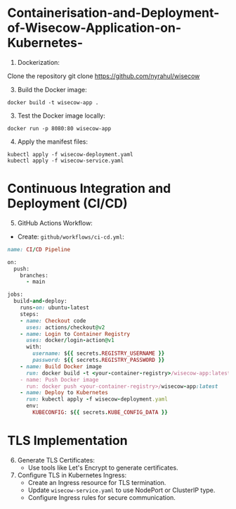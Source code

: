 # Containerisation-and-Deployment-of-Wisecow-Application-on-Kubernetes-

1. Dockerization:
   
Clone the repository git clone https://github.com/nyrahul/wisecow

3. Build the Docker image:

````
docker build -t wisecow-app .
````

3. Test the Docker image locally:
````
docker run -p 8080:80 wisecow-app
````
4. Apply the manifest files:
````
kubectl apply -f wisecow-deployment.yaml
kubectl apply -f wisecow-service.yaml
````

# Continuous Integration and Deployment (CI/CD)
5. GitHub Actions Workflow:
- Create: `github/workflows/ci-cd.yml`:

```ruby
name: CI/CD Pipeline

on:
  push:
    branches:
      - main

jobs:
  build-and-deploy:
    runs-on: ubuntu-latest
    steps:
    - name: Checkout code
      uses: actions/checkout@v2
    - name: Login to Container Registry
      uses: docker/login-action@v1
      with:
        username: ${{ secrets.REGISTRY_USERNAME }}
        password: ${{ secrets.REGISTRY_PASSWORD }}
    - name: Build Docker image
      run: docker build -t <your-container-registry>/wisecow-app:latest .
    - name: Push Docker image
      run: docker push <your-container-registry>/wisecow-app:latest
    - name: Deploy to Kubernetes
      run: kubectl apply -f wisecow-deployment.yaml
      env:
        KUBECONFIG: ${{ secrets.KUBE_CONFIG_DATA }}
```

# TLS Implementation
6. Generate TLS Certificates:
   - Use tools like Let's Encrypt to generate certificates.
7. Configure TLS in Kubernetes Ingress:
   - Create an Ingress resource for TLS termination.
   - Update `wisecow-service.yaml` to use NodePort or ClusterIP type.
   - Configure Ingress rules for secure communication.
